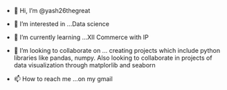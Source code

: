 - 👋 Hi, I’m @yash26thegreat
- 👀 I’m interested in ...Data science
- 🌱 I’m currently learning ...XII Commerce with IP
- 💞️ I’m looking to collaborate on ... creating projects which include python libraries like pandas, numpy. Also looking to collaborate in projects of data visualization through matplorlib and seaborn

- 📫 How to reach me ...on my gmail

<!---
yash26thegreat/yash26thegreat is a ✨ special ✨ repository because its `README.md` (this file) appears on your GitHub profile.
You can click the Preview link to take a look at your changes.
--->
